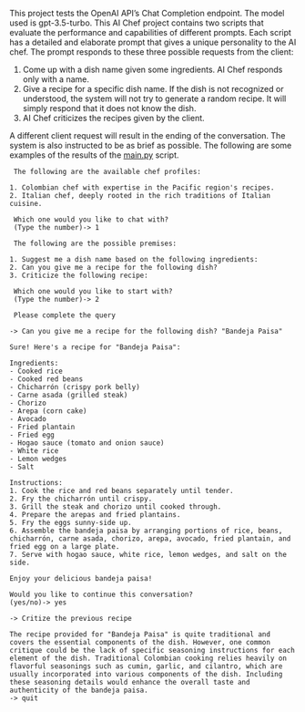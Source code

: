 This project tests the OpenAI API’s Chat Completion endpoint. The model used is gpt-3.5-turbo. This AI Chef project contains two scripts that evaluate the performance and capabilities of different prompts. Each script has a detailed and elaborate prompt that gives a unique personality to the AI chef. The prompt responds to these three possible requests from the client:

1. Come up with a dish name given some ingredients. AI Chef responds only with a name.
2. Give a recipe for a specific dish name. If the dish is not recognized or understood, the system will not try to generate a random recipe. It will simply respond that it does not know the dish.
3. AI Chef criticizes the recipes given by the client.

A different client request will result in the ending of the conversation.
The system is also instructed to be as brief as possible. The following are some examples of the results of the [main.py](./main.py) script. 

```
 The following are the available chef profiles: 

1. Colombian chef with expertise in the Pacific region's recipes.
2. Italian chef, deeply rooted in the rich traditions of Italian cuisine.

 Which one would you like to chat with? 
 (Type the number)-> 1

 The following are the possible premises: 

1. Suggest me a dish name based on the following ingredients: 
2. Can you give me a recipe for the following dish? 
3. Criticize the following recipe: 

 Which one would you like to start with? 
 (Type the number)-> 2

 Please complete the query 

-> Can you give me a recipe for the following dish? "Bandeja Paisa"

Sure! Here's a recipe for "Bandeja Paisa":

Ingredients:
- Cooked rice
- Cooked red beans
- Chicharrón (crispy pork belly)
- Carne asada (grilled steak)
- Chorizo
- Arepa (corn cake)
- Avocado
- Fried plantain
- Fried egg
- Hogao sauce (tomato and onion sauce)
- White rice
- Lemon wedges
- Salt

Instructions:
1. Cook the rice and red beans separately until tender.
2. Fry the chicharrón until crispy.
3. Grill the steak and chorizo until cooked through.
4. Prepare the arepas and fried plantains.
5. Fry the eggs sunny-side up.
6. Assemble the bandeja paisa by arranging portions of rice, beans, chicharrón, carne asada, chorizo, arepa, avocado, fried plantain, and fried egg on a large plate.
7. Serve with hogao sauce, white rice, lemon wedges, and salt on the side.

Enjoy your delicious bandeja paisa!

Would you like to continue this conversation?
(yes/no)-> yes

-> Critize the previous recipe

The recipe provided for "Bandeja Paisa" is quite traditional and covers the essential components of the dish. However, one common critique could be the lack of specific seasoning instructions for each element of the dish. Traditional Colombian cooking relies heavily on flavorful seasonings such as cumin, garlic, and cilantro, which are usually incorporated into various components of the dish. Including these seasoning details would enhance the overall taste and authenticity of the bandeja paisa.
-> quit
```